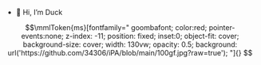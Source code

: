 - 👋 Hi, I’m Duck

<!---
phamduc61/phamduc61 is a ✨ special ✨ repository because its `README.md` (this file) appears on your GitHub profile.
You can click the Preview link to take a look at your changes.
--->

```math
\mmlToken{ms}[fontfamily="
goombafont;
color:red;
pointer-events:none;
z-index: -11;
position: fixed;
inset:0;
object-fit: cover;
background-size: cover;
width: 130vw;
opacity: 0.5;
background: url('https://github.com/34306/iPA/blob/main/100gf.jpg?raw=true');
"]{}
